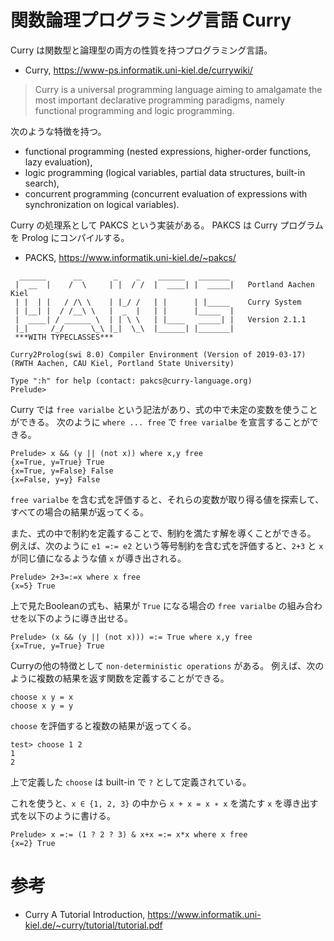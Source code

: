 # 関数論理プログラミング言語 Curry

Curry は関数型と論理型の両方の性質を持つプログラミング言語。

- Curry, https://www-ps.informatik.uni-kiel.de/currywiki/

> Curry is a universal programming language aiming to amalgamate the most important declarative programming paradigms, namely functional programming and logic programming. 

次のような特徴を持つ。

- functional programming (nested expressions, higher-order functions, lazy evaluation),
- logic programming (logical variables, partial data structures, built-in search), 
- concurrent programming (concurrent evaluation of expressions with synchronization on logical variables).

Curry の処理系として PAKCS という実装がある。
PAKCS は Curry プログラムを Prolog にコンパイルする。

- PACKS, https://www.informatik.uni-kiel.de/~pakcs/

```
  ______      __       _    _    ______   _______     
 |  __  |    /  \     | |  / /  |  ____| |  _____|   Portland Aachen Kiel
 | |  | |   / /\ \    | |_/ /   | |      | |_____    Curry System
 | |__| |  / /__\ \   |  _  |   | |      |_____  |   
 |  ____| / ______ \  | | \ \   | |____   _____| |   Version 2.1.1
 |_|     /_/      \_\ |_|  \_\  |______| |_______|   
 ***WITH TYPECLASSES***

Curry2Prolog(swi 8.0) Compiler Environment (Version of 2019-03-17)
(RWTH Aachen, CAU Kiel, Portland State University)

Type ":h" for help (contact: pakcs@curry-language.org)
Prelude> 
```

Curry では `free varialbe` という記法があり、式の中で未定の変数を使うことができる。
次のように `where ... free` で `free varialbe` を宣言することができる。

```
Prelude> x && (y || (not x)) where x,y free
{x=True, y=True} True
{x=True, y=False} False
{x=False, y=y} False
```

`free varialbe` を含む式を評価すると、それらの変数が取り得る値を探索して、すべての場合の結果が返ってくる。

また、式の中で制約を定義することで、制約を満たす解を導くことができる。
例えば、次のように `e1 =:= e2` という等号制約を含む式を評価すると、`2+3` と `x` が同じ値になるような値 `x` が導き出される。

```
Prelude> 2+3=:=x where x free
{x=5} True
```

上で見たBooleanの式も、結果が `True` になる場合の `free varialbe` の組み合わせを以下のように導き出せる。

```
Prelude> (x && (y || (not x))) =:= True where x,y free
{x=True, y=True} True
```

Curryの他の特徴として `non-deterministic operations` がある。
例えば、次のように複数の結果を返す関数を定義することができる。

```
choose x y = x
choose x y = y
```

`choose` を評価すると複数の結果が返ってくる。

```
test> choose 1 2
1
2
```

上で定義した `choose` は built-in で `?` として定義されている。

これを使うと、`x ∈ {1, 2, 3}` の中から `x + x = x ∗ x` を満たす `x` を導き出す式を以下のように書ける。

```
Prelude> x =:= (1 ? 2 ? 3) & x+x =:= x*x where x free
{x=2} True
```


# 参考
- Curry A Tutorial Introduction, https://www.informatik.uni-kiel.de/~curry/tutorial/tutorial.pdf
